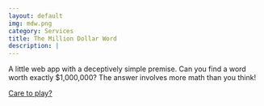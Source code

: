 ```yaml
---
layout: default
img: mdw.png
category: Services
title: The Million Dollar Word
description: |
---
```

  A little web app with a deceptively simple premise. Can you find a word worth exactly $1,000,000? The answer involves more math than you think!

  [Care to play?](http://themilliondollarword.herokuapp.com)